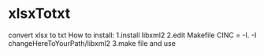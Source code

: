 # xlsxTotxt
convert xlsx to txt
How to install:
1.install libxml2
2.edit Makefile 
    CINC = -I. -I changeHereToYourPath/libxml2 
3.make file and use

